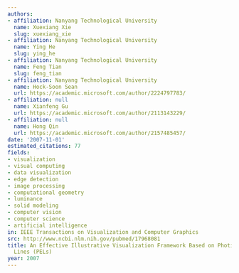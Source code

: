 ```yaml
---
authors:
- affiliation: Nanyang Technological University
  name: Xuexiang Xie
  slug: xuexiang_xie
- affiliation: Nanyang Technological University
  name: Ying He
  slug: ying_he
- affiliation: Nanyang Technological University
  name: Feng Tian
  slug: feng_tian
- affiliation: Nanyang Technological University
  name: Hock-Soon Sean
  url: https://academic.microsoft.com/author/2224797783/
- affiliation: null
  name: Xianfeng Gu
  url: https://academic.microsoft.com/author/2113143229/
- affiliation: null
  name: Hong Qin
  url: https://academic.microsoft.com/author/2157485457/
date: '2007-11-01'
estimated_citations: 77
fields:
- visualization
- visual computing
- data visualization
- edge detection
- image processing
- computational geometry
- luminance
- solid modeling
- computer vision
- computer science
- artificial intelligence
in: IEEE Transactions on Visualization and Computer Graphics
src: http://www.ncbi.nlm.nih.gov/pubmed/17968081
title: An Effective Illustrative Visualization Framework Based on Photic Extremum
  Lines (PELs)
year: 2007
---
```

